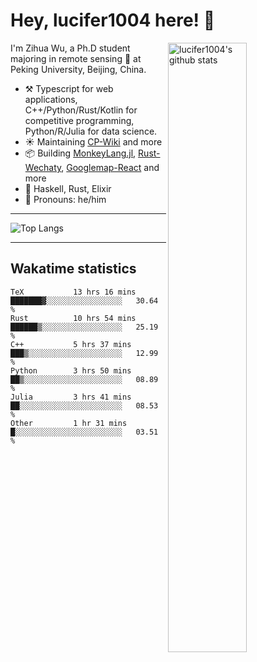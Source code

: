 # Hey, lucifer1004 here! :wave:

<img width="50%" align="right" alt="lucifer1004's github stats" src="https://github-readme-stats.vercel.app/api?username=lucifer1004&show_icons=true">

I'm Zihua Wu, a Ph.D student majoring in remote sensing :satellite: at Peking University, Beijing, China.

- :hammer_and_pick: Typescript for web applications, C++/Python/Rust/Kotlin for competitive programming, Python/R/Julia for data science.
- :sunny: Maintaining [CP-Wiki](https://cp-wiki.vercel.app) and more 
- :package: Building [MonkeyLang.jl](https://github.com/lucifer1004/MonkeyLang.jl), [Rust-Wechaty](https://github.com/wechaty/rust-wechaty), [Googlemap-React](https://github.com/googlemap-react/googlemap-react) and more
- :seedling: Haskell, Rust, Elixir
- :man: Pronouns: he/him

---

![Top Langs](https://github-readme-stats.vercel.app/api/top-langs/?username=lucifer1004&layout=compact)

---

## Wakatime statistics

<!--START_SECTION:waka-->

```text
TeX           13 hrs 16 mins  ███████▓░░░░░░░░░░░░░░░░░   30.64 %
Rust          10 hrs 54 mins  ██████▒░░░░░░░░░░░░░░░░░░   25.19 %
C++           5 hrs 37 mins   ███▒░░░░░░░░░░░░░░░░░░░░░   12.99 %
Python        3 hrs 50 mins   ██▒░░░░░░░░░░░░░░░░░░░░░░   08.89 %
Julia         3 hrs 41 mins   ██░░░░░░░░░░░░░░░░░░░░░░░   08.53 %
Other         1 hr 31 mins    █░░░░░░░░░░░░░░░░░░░░░░░░   03.51 %
```

<!--END_SECTION:waka-->

